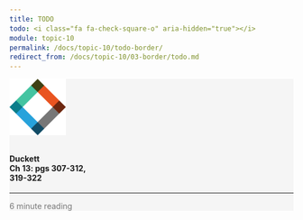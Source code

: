 ```yaml
---
title: TODO
todo: <i class="fa fa-check-square-o" aria-hidden="true"></i>
module: topic-10
permalink: /docs/topic-10/todo-border/
redirect_from: /docs/topic-10/03-border/todo.md
---
```


<div class="row text-center">
  <div class="col-lg-4">
    <div class="bs-component">
      <div class="list-group">
        <div class="list-group-item" style="background-color: #F5F5F5">
          <img src="../img/hw-icon-duckett.svg" style="max-height: 100px; margin: auto; margin-bottom: 10px;" />
          <h4 class="list-group-item-heading">Duckett<br />Ch 13: pgs 307-312,<br/>319-322</h4>
          <hr>
          <p class="list-group-item-text" style="color: #777;"><i class="fa fa-clock-o" aria-hidden="true"></i> 6 minute reading</p>
        </div>
      </div>
    </div>
  </div>
</div>
